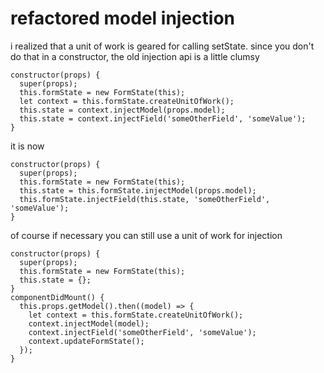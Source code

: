 # refactored model injection

i realized that a unit of work is geared for calling setState. since you don't do that in a constructor, the old injection api is a little clumsy

```es6
constructor(props) {
  super(props);
  this.formState = new FormState(this);
  let context = this.formState.createUnitOfWork();
  this.state = context.injectModel(props.model);
  this.state = context.injectField('someOtherField', 'someValue');
}
```

it is now

```es6
constructor(props) {
  super(props);
  this.formState = new FormState(this);
  this.state = this.formState.injectModel(props.model);
  this.formState.injectField(this.state, 'someOtherField', 'someValue');
}
```

of course if necessary you can still use a unit of work for injection

```es6
constructor(props) {
  super(props);
  this.formState = new FormState(this);
  this.state = {};
}
componentDidMount() {
  this.props.getModel().then((model) => {
    let context = this.formState.createUnitOfWork();
    context.injectModel(model);
    context.injectField('someOtherField', 'someValue');
    context.updateFormState();
  });
}
```
